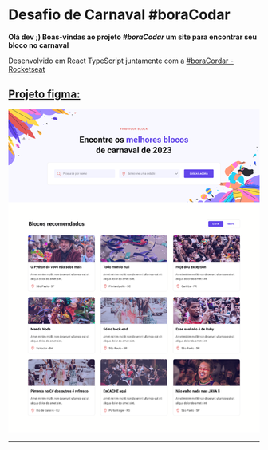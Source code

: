 # Desafio de Carnaval #boraCodar

**Olá dev ;)
Boas-vindas ao projeto *#boraCodar* um site para encontrar seu bloco no carnaval**

Desenvolvido em React TypeScript juntamente com a [#boraCordar - Rocketseat](https://www.rocketseat.com.br/boracodar/desafios-anteriores)


## [Projeto figma:](https://www.figma.com/file/F98062V2sK9zgDuoewxZg4/%23boraCodar---Desafio-7-(Community)?node-id=102-19&t=2XklWrr9cPvcW69n-0)

<img src="./.github/Desktop.png">

---